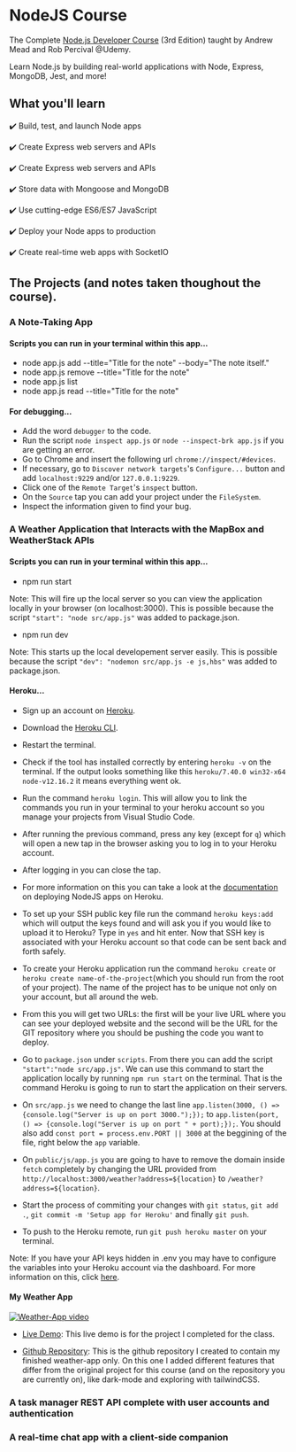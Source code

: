 # NodeJS Course

The Complete [Node.js Developer Course](https://www.udemy.com/share/101WGiAEMecllbQHwB/) (3rd Edition) taught by Andrew Mead and Rob Percival @Udemy.

Learn Node.js by building real-world applications with Node, Express, MongoDB, Jest, and more!

## What you'll learn

:heavy_check_mark: Build, test, and launch Node apps

:heavy_check_mark: Create Express web servers and APIs

:heavy_check_mark: Create Express web servers and APIs

:heavy_check_mark: Store data with Mongoose and MongoDB

:heavy_check_mark: Use cutting-edge ES6/ES7 JavaScript

:heavy_check_mark: Deploy your Node apps to production

:heavy_check_mark: Create real-time web apps with SocketIO

## The Projects (and notes taken thoughout the course).

### A Note-Taking App

#### Scripts you can run in your terminal within this app...

- node app.js add --title="Title for the note" --body="The note itself."
- node app.js remove --title="Title for the note"
- node app.js list
- node app.js read --title="Title for the note"

#### For debugging...

- Add the word `debugger` to the code.
- Run the script `node inspect app.js` or `node --inspect-brk app.js` if you are getting an error.
- Go to Chrome and insert the following url `chrome://inspect/#devices`.
- If necessary, go to `Discover network targets`'s `Configure...` button and add `localhost:9229` and/or `127.0.0.1:9229`.
- Click one of the `Remote Target`'s `inspect` button.
- On the `Source` tap you can add your project under the `FileSystem`.
- Inspect the information given to find your bug.

### A Weather Application that Interacts with the MapBox and WeatherStack APIs

#### Scripts you can run in your terminal within this app...

- npm run start

Note: This will fire up the local server so you can view the application locally in your browser (on localhost:3000). This is possible because the script `"start": "node src/app.js"` was added to package.json.

- npm run dev

Note: This starts up the local developement server easily. This is possible because the script `"dev": "nodemon src/app.js -e js,hbs"` was added to package.json.

#### Heroku...

- Sign up an account on [Heroku](www.heroku.com).
- Download the [Heroku CLI](https://devcenter.heroku.com/articles/heroku-cli).
- Restart the terminal.
- Check if the tool has installed correctly by entering `heroku -v` on the terminal. If the output looks something like this `heroku/7.40.0 win32-x64 node-v12.16.2` it means everything went ok.
- Run the command `heroku login`. This will allow you to link the commands you run in your terminal to your heroku account so you manage your projects from Visual Studio Code.
- After running the previous command, press any key (except for `q`) which will open a new tap in the browser asking you to log in to your Heroku account.
- After logging in you can close the tap.
- For more information on this you can take a look at the [documentation](https://devcenter.heroku.com/articles/deploying-nodejs) on deploying NodeJS apps on Heroku.

- To set up your SSH public key file run the command `heroku keys:add` which will output the keys found and will ask you if you would like to upload it to Heroku? Type in `yes` and hit enter. Now that SSH key is associated with your Heroku account so that code can be sent back and forth safely.
- To create your Heroku application run the command `heroku create` or `heroku create name-of-the-project`(which you should run from the root of your project). The name of the project has to be unique not only on your account, but all around the web.
- From this you will get two URLs: the first will be your live URL where you can see your deployed website and the second will be the URL for the GIT repository where you should be pushing the code you want to deploy.
- Go to `package.json` under `scripts`. From there you can add the script `"start":"node src/app.js"`. We can use this command to start the application locally by running `npm run start` on the terminal. That is the command Heroku is going to run to start the application on their servers.
- On `src/app.js` we need to change the last line `app.listen(3000, () => {console.log("Server is up on port 3000.");});` to `app.listen(port, () => {console.log("Server is up on port " + port);});`. You should also add `const port = process.env.PORT || 3000` at the beggining of the file, right below the `app` variable.
- On `public/js/app.js` you are going to have to remove the domain inside `fetch` completely by changing the URL provided from `http://localhost:3000/weather?address=${location}` to `/weather?address=${location}`.
- Start the process of commiting your changes with `git status`, `git add .`, `git commit -m 'Setup app for Heroku'` and finally `git push`.
- To push to the Heroku remote, run `git push heroku master` on your terminal.

Note: If you have your API keys hidden in .env you may have to configure the variables into your Heroku account via the dashboard. For more information on this, click [here](https://devcenter.heroku.com/articles/config-vars).

#### My Weather App

[![Weather-App video](https://i.postimg.cc/Z5JZ3pSv/weather-app-pic.png)](https://www.dropbox.com/s/by17ivtn9okk6be/weatherNode.mp4?dl=0 "Weather-App")

- [Live Demo](https://santiagocodes-weather-app.herokuapp.com/): This live demo is for the project I completed for the class.

- [Github Repository](https://github.com/santiagocodes/weather-app-node): This is the github repository I created to contain my finished weather-app only. On this one I added different features that differ from the original project for this course (and on the repository you are currently on), like dark-mode and exploring with tailwindCSS.

### A task manager REST API complete with user accounts and authentication

### A real-time chat app with a client-side companion
